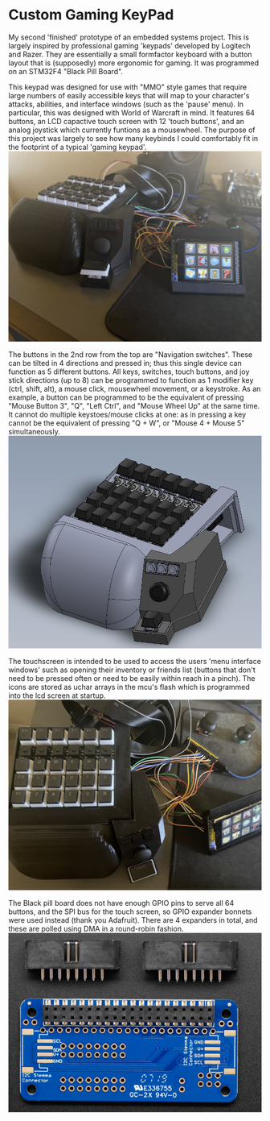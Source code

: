 # Custom Gaming KeyPad

My second 'finished' prototype of an embedded systems project. This is largely inspired by professional gaming 'keypads' developed by Logitech and Razer. They are essentially a small formfactor keyboard with a button layout that is (supposedly) more ergonomic for gaming. It was programmed on an STM32F4 "Black Pill Board".

This keypad was designed for use with "MMO" style games that require large numbers of easily accessible keys that will map to your character's attacks, abilities, and interface windows (such as the 'pause' menu). In particular, this was designed with World of Warcraft in mind. It features 64 buttons, an LCD capactive touch screen with 12 'touch buttons', and an analog joystick which currently funtions as a mousewheel. The purpose of this project was largely to see how many keybinds I could comfortably fit in the footprint of a typical 'gaming keypad'.
![Final Prototype](images/keypad_front.jpg)

The buttons in the 2nd row from the top are "Navigation switches". These can be tilted in 4 directions and pressed in; thus this single device can function as 5 different buttons. All keys, switches, touch buttons, and joy stick directions (up to 8) can be programmed to function as 1 modifier key (ctrl, shift, alt), a mouse click, mousewheel movement, or a keystroke. As an example, a button can be programmed to be the equivalent of pressing "Mouse Button 3", "Q", "Left Ctrl", and "Mouse Wheel Up" at the same time. It cannot do multiple keystoes/mouse clicks at one: as in pressing a key cannot be the equivalent of pressing "Q + W", or "Mouse 4 + Mouse 5" simultaneously.
![KeyPadModel Final](images/KeyPadModel_Final.png)

The touchscreen is intended to be used to access the users 'menu interface windows' such as opening their inventory or friends list (buttons that don't need to be pressed often or need to be easily within reach in a pinch). The icons are stored as uchar arrays in the mcu's flash which is programmed into the lcd screen at startup. 
![TopDownView](images/keypad_topdown.jpg)

The Black pill board does not have enough GPIO pins to serve all 64 buttons, and the SPI bus for the touch screen, so GPIO expander bonnets were used instead (thank you Adafruit). There are 4 expanders in total, and these are polled using DMA in a round-robin fashion.
![Bonnet](images/ExpanderBonnet.png)

